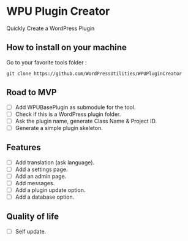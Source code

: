 # WPU Plugin Creator

Quickly Create a WordPress Plugin

## How to install on your machine

Go to your favorite tools folder :

```
git clone https://github.com/WordPressUtilities/WPUPluginCreator
```

## Road to MVP

- [ ] Add WPUBasePlugin as submodule for the tool.
- [ ] Check if this is a WordPress plugin folder.
- [ ] Ask the plugin name, generate Class Name & Project ID.
- [ ] Generate a simple plugin skeleton.

## Features

- [ ] Add translation (ask language).
- [ ] Add a settings page.
- [ ] Add an admin page.
- [ ] Add messages.
- [ ] Add a plugin update option.
- [ ] Add a database option.

## Quality of life

- [ ] Self update.
